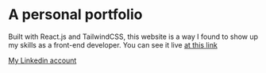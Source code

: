 # A personal portfolio

Built with React.js and TailwindCSS, this website is a way I found to show up my skills as a front-end developer. You can see it live [at this link](https://beatrizneaime.vercel.app)


[My Linkedin account](https://www.linkedin.com/in/beatriz-neaime-1564b51b1/)
